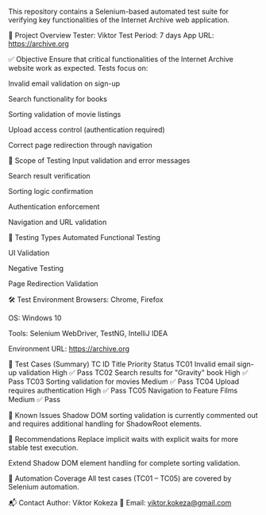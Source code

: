 This repository contains a Selenium-based automated test suite for verifying key functionalities of the Internet Archive web application.

📌 Project Overview
Tester: Viktor
Test Period: 7 days
App URL: https://archive.org

✅ Objective
Ensure that critical functionalities of the Internet Archive website work as expected. Tests focus on:

Invalid email validation on sign-up

Search functionality for books

Sorting validation of movie listings

Upload access control (authentication required)

Correct page redirection through navigation

🔬 Scope of Testing
Input validation and error messages

Search result verification

Sorting logic confirmation

Authentication enforcement

Navigation and URL validation

🧪 Testing Types
Automated Functional Testing

UI Validation

Negative Testing

Page Redirection Validation

🛠️ Test Environment
Browsers: Chrome, Firefox

OS: Windows 10

Tools: Selenium WebDriver, TestNG, IntelliJ IDEA

Environment URL: https://archive.org

📄 Test Cases (Summary)
TC ID	Title	Priority	Status
TC01	Invalid email sign-up validation	High	✅ Pass
TC02	Search results for "Gravity" book	High	✅ Pass
TC03	Sorting validation for movies	Medium	✅ Pass
TC04	Upload requires authentication	High	✅ Pass
TC05	Navigation to Feature Films	Medium	✅ Pass

🚧 Known Issues
Shadow DOM sorting validation is currently commented out and requires additional handling for ShadowRoot elements.

🔄 Recommendations
Replace implicit waits with explicit waits for more stable test execution.

Extend Shadow DOM element handling for complete sorting validation.

🤖 Automation Coverage
All test cases (TC01 – TC05) are covered by Selenium automation.

📬 Contact
Author: Viktor Kokeza
📧 Email: viktor.kokeza@gmail.com
